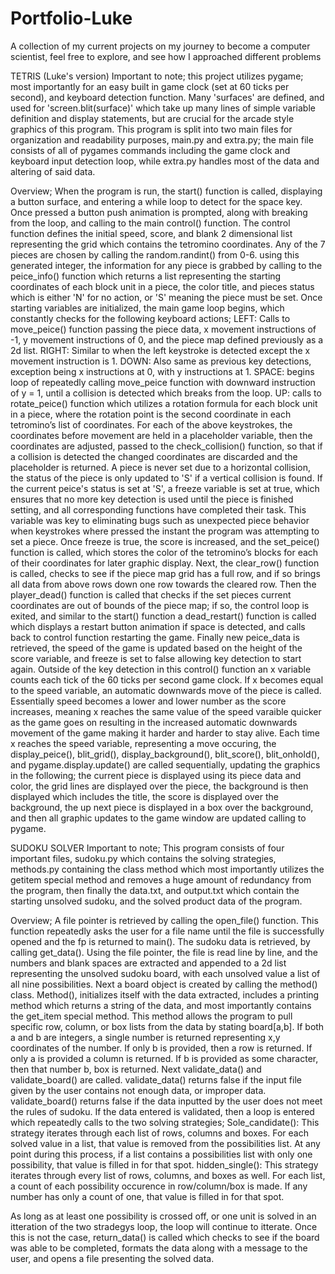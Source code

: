 # Portfolio-Luke
A collection of my current projects on my journey to become a computer scientist, feel free to explore, and see how I approached different problems


TETRIS (Luke's version)
Important to note; this project utilizes pygame; most importantly for an easy built in game clock (set at 60 ticks per second), and keyboard detection function. Many 'surfaces' are defined, and used for 'screen.blit(surface)' which take up many lines of simple variable definition and display statements, but are crucial for the arcade style graphics of this program. This program is split into two main files for organization and readability purposes, main.py and extra.py; the main file consists of all of pygames commands including the game clock and keyboard input detection loop, while extra.py handles most of the data and altering of said data.

Overview; When the program is run, the start() function is called, displaying a button surface, and entering a while loop to detect for the space key. Once pressed a button push animation is prompted, along with breaking from the loop, and calling to the main control() function.
The control function defines the initial speed, score, and blank 2 dimensional list representing the grid which contains the tetromino coordinates. Any of the 7 pieces are chosen by calling the random.randint() from 0-6. using this generated integer, the information for any piece is grabbed by calling to the peice_info() function which returns a list representing the starting coordinates of each block unit in a piece, the color title, and pieces status which is either 'N' for no action, or 'S' meaning the piece must be set. Once starting variables are initialized, the main game loop begins, which constantly checks for the following keyboard actions;
LEFT: Calls to move_peice() function passing the piece data, x movement instructions of -1, y movement instructions of 0, and the piece map defined previously as a 2d list.
RIGHT: Similar to when the left keystroke is detected except the x movement instruction is 1.
DOWN: Also same as previous key detections, exception being x instructions at 0, with y instructions at 1.
SPACE: begins loop of repeatedly calling move_peice function with downward instruction of y = 1, until a collision is detected which breaks from the loop.
UP: calls to rotate_peice() function which utilizes a rotation formula for each block unit in a piece, where the rotation point is the second coordinate in each tetromino’s list of coordinates.
For each of the above keystrokes, the coordinates before movement are held in a placeholder variable, then the coordinates are adjusted, passed to the check_collision() function, so that if a collision is detected the changed coordinates are discarded and the placeholder is returned. A piece is never set due to a horizontal collision, the status of the piece is only updated to 'S' if a vertical collision is found. If the current peice's status is set at 'S', a freeze variable is set at true, which ensures that no more key detection is used until the piece is finished setting, and all corresponding functions have completed their task. This variable was key to eliminating bugs such as unexpected piece behavior when keystrokes where pressed the instant the program was attempting to set a piece. Once freeze is true, the score is increased, and the set_peice() function is called, which stores the color of the tetromino’s blocks for each of their coordinates for later graphic display. Next, the clear_row() function is called, checks to see if the piece map grid has a full row, and if so brings all data from above rows down one row towards the cleared row. Then the player_dead() function is called that checks if the set pieces current coordinates are out of bounds of the piece map; if so, the control loop is exited, and similar to the start() function a dead_restart() function is called which displays a restart button animation if space is detected, and calls back to control function restarting the game. Finally new peice_data is retrieved, the speed of the game is updated based on the height of the score variable, and freeze is set to false allowing key detection to start again.
Outside of the key detection in this control() function an x variable counts each tick of the 60 ticks per second game clock. If x becomes equal to the speed variable, an automatic downwards move of the piece is called. Essentially speed becomes a lower and lower number as the score increases, meaning x reaches the same value of the speed varaible quicker as the game goes on resulting in the increased automatic downwards movement of the game making it harder and harder to stay alive. Each time x reaches the speed variable, representing a move occuring, the display_peice(), blit_grid(), display_background(), blit_score(), blit_onhold(), and pygame.display.update() are called sequentially, updating the graphics in the following; the current piece is displayed using its piece data and color, the grid lines are displayed over the piece, the background is then displayed which includes the title, the score is displayed over the background, the up next piece is displayed in a box over the background, and then all graphic updates to the game window are updated calling to pygame.



SUDOKU SOLVER
Important to note; This program consists of four important files, sudoku.py which contains the solving strategies, methods.py containing the class method which most importantly utilizes the getitem special method and removes a huge amount of redundancy from the program, then finally the data.txt, and output.txt which contain the starting unsolved sudoku, and the solved product data of the program.

Overview; A file pointer is retrieved by calling the open_file() function. This function repeatedly asks the user for a file name until the file is successfully opened and the fp is returned to main(). The sudoku data is retrieved, by calling get_data(). Using the file pointer, the file is read line by line, and the numbers and blank spaces are extracted and appended to a 2d list representing the unsolved sudoku board, with each unsolved value a list of all nine possibilities.
Next a board object is created by calling the method() class. Method(), initializes itself with the data extracted, includes a printing method which returns a string of the data, and most importantly contains the get_item special method. This method allows the program to pull specific row, column, or box lists from the data by stating board[a,b]. If both a and b are integers, a single number is returned representing x,y coordinates of the number. If only b is provided, then a row is returned. If only a is provided a column is returned. If b is provided as some character, then that number b, box is returned.
Next validate_data() and validate_board() are called. validate_data() returns false if the input file given by the user contains not enough data, or improper data. validate_board() returns false if the data inputted by the user does not meet the rules of sudoku. If the data entered is validated, then a loop is entered which repeatedly calls to the two solving strategies;
Sole_candidate(): This strategy iterates through each list of rows, columns and boxes. For each solved value in a list, that value is removed from the possibilities list. At any point during this process, if a list contains a possibilities list with only one possibility, that value is filled in for that spot. 
hidden_single(): This strategy iterates through every list of rows, columns, and boxes as well. For each list, a count of each possibility occurence in row/column/box is made. If any number has only a count of one, that value is filled in for that spot.

As long as at least one possibility is crossed off, or one unit is solved in an itteration of the two stradegys loop, the loop will continue to itterate. Once this is not the case, return_data() is called which checks to see if the board was able to be completed, formats the data along with a message to the user, and opens a file presenting the solved data.
